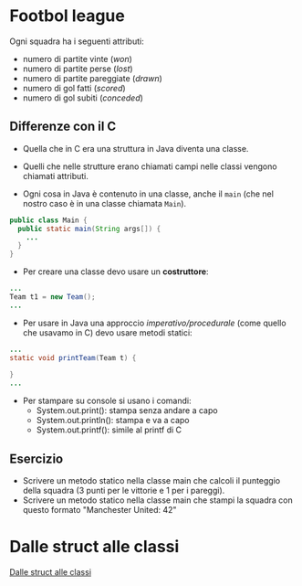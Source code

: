 # Footbol league

Ogni squadra ha i seguenti attributi:

* numero di partite vinte (_won_)
* numero di partite perse (_lost_)
* numero di partite pareggiate (_drawn_)
* numero di gol fatti (_scored_)
* numero di gol subiti (_conceded_)

## Differenze con il C

* Quella che in C era una struttura in Java diventa una classe.

* Quelli che nelle strutture erano chiamati campi nelle classi vengono chiamati attributi.

* Ogni cosa in Java è contenuto in una classe, anche il `main` (che nel nostro caso è in una classe chiamata `Main`).

```Java
public class Main {
  public static main(String args[]) {
    ...
  }
}
```

* Per creare una classe devo usare un **costruttore**:

```Java
...
Team t1 = new Team();
...
```

* Per usare in Java una approccio _imperativo/procedurale_ (come quello che usavamo in C) devo usare metodi statici:

```Java
...
static void printTeam(Team t) {
  
}
...
```

* Per stampare su console si usano i comandi:
  * System.out.print(): stampa senza andare a capo
  * System.out.println(): stampa e va a capo
  * System.out.printf(): simile al printf di C

## Esercizio

* Scrivere un metodo statico nella classe main che calcoli il punteggio della squadra (3 punti per le vittorie e 1 per i pareggi).
* Scrivere un metodo statico nella classe main che stampi la squadra con questo formato "Manchester United: 42"

# Dalle struct alle classi

[Dalle struct alle classi](https://docs.google.com/document/d/1-mSeVxkVm_8NMNYFQd-RJXrlTGnEoQPCtdGW8tCNyQU/edit?usp=sharing)